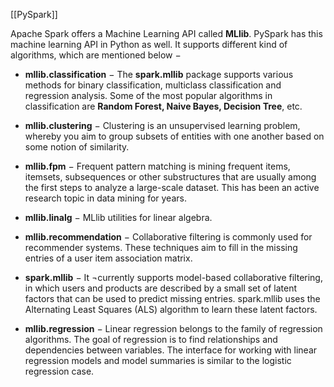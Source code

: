 [[PySpark]]

Apache Spark offers a Machine Learning API called **MLlib**. PySpark has this machine learning API in Python as well. It supports different kind of algorithms, which are mentioned below −

- **mllib.classification** − The **spark.mllib** package supports various methods for binary classification, multiclass classification and regression analysis. Some of the most popular algorithms in classification are **Random Forest, Naive Bayes, Decision Tree**, etc.
    
- **mllib.clustering** − Clustering is an unsupervised learning problem, whereby you aim to group subsets of entities with one another based on some notion of similarity.
    
- **mllib.fpm** − Frequent pattern matching is mining frequent items, itemsets, subsequences or other substructures that are usually among the first steps to analyze a large-scale dataset. This has been an active research topic in data mining for years.
    
- **mllib.linalg** − MLlib utilities for linear algebra.
    
- **mllib.recommendation** − Collaborative filtering is commonly used for recommender systems. These techniques aim to fill in the missing entries of a user item association matrix.
    
- **spark.mllib** − It ¬currently supports model-based collaborative filtering, in which users and products are described by a small set of latent factors that can be used to predict missing entries. spark.mllib uses the Alternating Least Squares (ALS) algorithm to learn these latent factors.
    
- **mllib.regression** − Linear regression belongs to the family of regression algorithms. The goal of regression is to find relationships and dependencies between variables. The interface for working with linear regression models and model summaries is similar to the logistic regression case.